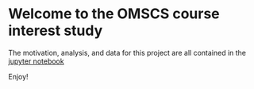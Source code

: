 # Welcome to the OMSCS course interest study
The motivation, analysis, and data for this project are all contained in the [jupyter notebook](OMSCS_course_interest_study.ipynb)

Enjoy!
